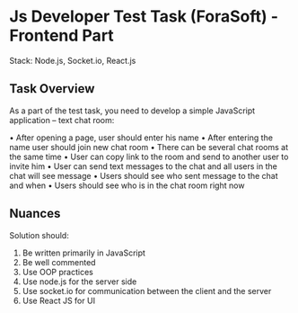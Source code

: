 # Js Developer Test Task (ForaSoft) - Frontend Part

Stack: Node.js, Socket.io, React.js

## Task Overview

As a part of the test task, you need to develop a simple JavaScript application – text chat room:

• After opening a page, user should enter his name
• After entering the name user should join new chat room
• There can be several chat rooms at the same time
• User can copy link to the room and send to another user to invite him
• User can send text messages to the chat and all users in the chat will see message
• Users should see who sent message to the chat and when
• Users should see who is in the chat room right now

## Nuances

Solution should:

1. Be written primarily in JavaScript
2. Be well commented
3. Use OOP practices
4. Use node.js for the server side
5. Use socket.io for communication between the client and the server
6. Use React JS for UI

